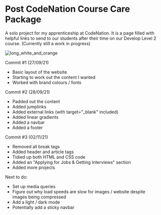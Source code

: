 # Post CodeNation Course Care Package
A solo project for my apprenticeship at CodeNation. 
It is a page filled with helpful links to send to our students after their time on our Develop Level 2 course. 
(Currently still a work in progress)

![long_white_and_orange](https://user-images.githubusercontent.com/80684537/135117116-c44ab7be-eb2e-49ff-9ac0-5795675be52a.png)

Commit #1 (27/09/21)

- Basic layout of the website
- Starting to work out the content I wanted
- Worked with brand colours / fonts

Commit #2 (28/09/21)

- Padded out the content
- Added jumplinks
- Added external links (with target="_blank" included)
- Added linear gradients
- Added a navbar
- Added a footer

Commit #3 (02/11/21)

- Removed all break tags
- Added header and article tags
- Tidied up both HTML and CSS code
- Added an "Applying for Jobs & Getting Interviews" section
- Added more projects

Next to do:

- Set up media queries
- Figure out why load speeds are slow for images / website despite images being compressed
- Add a light / dark mode
- Potentially add a sticky navbar
